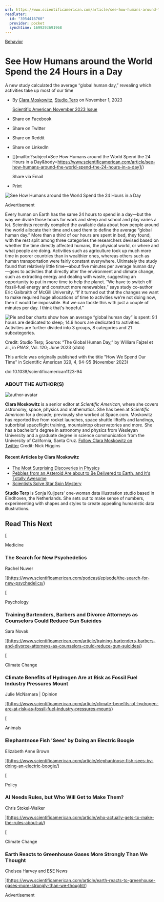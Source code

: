 ```yaml
---
url: https://www.scientificamerican.com/article/see-how-humans-around-the-world-spend-the-24-hours-in-a-day1/
readlater:
  id: "3954416760"
  provider: pocket
  synchtime: 1699293691968
---
```

[Behavior](https://www.scientificamerican.com/behavior/)

# See How Humans around the World Spend the 24 Hours in a Day

A new study calculated the average “global human day,” revealing which activities take up most of our time

- By [Clara Moskowitz](https://www.scientificamerican.com/author/clara-moskowitz/), [Studio Terp](https://www.scientificamerican.com/author/studio-terp/) on November 1, 2023
    
    [Scientific American November 2023 Issue](https://www.scientificamerican.com/magazine/sa/2023/11-01/)
    

- [](#)
    
    Share on Facebook
    
- [](#)
    
    Share on Twitter
    
- [](#)
    
    Share on Reddit
    
- [](#)
    
    Share on LinkedIn
    
- [](mailto:?subject=See How Humans around the World Spend the 24 Hours in a Day&body=https://www.scientificamerican.com/article/see-how-humans-around-the-world-spend-the-24-hours-in-a-day1/)
    
    Share via Email
    
- [](#)
    
    Print
    

![See How Humans around the World Spend the 24 Hours in a Day](https://static.scientificamerican.com/sciam/cache/file/B0764CE2-3ECB-4F1B-ACA1FF4B7367F15C_source.jpeg?w=590&h=800&80A4F625-71CB-4683-B4672AF8D9039EA0)

Advertisement

Every human on Earth has the same 24 hours to spend in a day—but the way we divide those hours for work and sleep and school and play varies a lot. Scientists recently compiled the available data about how people around the world allocate their time and used them to define the average “global human day.” More than a third of our hours are spent in bed, they found, with the rest split among three categories the researchers devised based on whether the time directly affected humans, the physical world, or where and what people are doing. Activities such as agriculture took up much more time in poorer countries than in wealthier ones, whereas others such as human transportation were fairly constant everywhere. Ultimately the study found that relatively little time—about five minutes per average human day—goes to activities that directly alter the environment and climate change, such as extracting energy and dealing with waste, suggesting an opportunity to put in more time to help the planet. “We have to switch off fossil-fuel energy and construct more renewables,” says study co-author Eric Galbraith of McGill University. “If it turned out that the changes we want to make required huge allocations of time to activities we're not doing now, then it would be impossible. But we can tackle this with just a couple of minutes per day. I think that's hopeful.”

![Pie and bar charts show how an average “global human day” is spent: 9.1 hours are dedicated to sleep; 14.9 hours are dedicated to activities. Activities are further divided into 3 groups, 8 categories and 21 subcategories.](https://static.scientificamerican.com/sciam/assets/Image/2023/saw1123Gsci31_d.jpg)

Credit: Studio Terp; Source: “The Global Human Day,” by William Fajzel et al., in _PNAS_, Vol. 120; June 2023 (_data_)

This article was originally published with the title "How We Spend Our Time" in Scientific American 329, 4, 94-95 (November 2023)

doi:10.1038/scientificamerican1123-94

### ABOUT THE AUTHOR(S)

![author-avatar](https://static.scientificamerican.com/sciam/cache/file/2E2CC0D3-96A5-4564-9D0E3660E94DC3BC_small.jpg?h=65&w=65)

**Clara Moskowitz** is a senior editor at _Scientific American_, where she covers astronomy, space, physics and mathematics. She has been at _Scientific American_ for a decade; previously she worked at Space.com. Moskowitz has reported live from rocket launches, space shuttle liftoffs and landings, suborbital spaceflight training, mountaintop observatories and more. She has a bachelor's degree in astronomy and physics from Wesleyan University and a graduate degree in science communication from the University of California, Santa Cruz. [Follow Clara Moskowitz on Twitter](https://twitter.com/@ClaraMoskowitz) Credit: Nick Higgins

#### Recent Articles by Clara Moskowitz

- [The Most Surprising Discoveries in Physics](https://www.scientificamerican.com/article/the-most-surprising-discoveries-in-physics/)
- [Pebbles from an Asteroid Are about to Be Delivered to Earth, and It's Totally Awesome](https://www.scientificamerican.com/article/pebbles-from-an-asteroid-are-about-to-be-delivered-to-earth-and-its-totally-awesome/)
- [Scientists Solve Star Spin Mystery](https://www.scientificamerican.com/article/scientists-solve-star-spin-mystery/)

**Studio Terp** is Sonja Kuijpers' one-woman data illustration studio based in Eindhoven, the Netherlands. She sets out to make sense of numbers, experimenting with shapes and styles to create appealing humanistic data illustrations.

## Read This Next

[

Medicine

### The Search for New Psychedelics

Rachel Nuwer





](https://www.scientificamerican.com/podcast/episode/the-search-for-new-psychedelics/)

[

Psychology

### Training Bartenders, Barbers and Divorce Attorneys as Counselors Could Reduce Gun Suicides

Sara Novak





](https://www.scientificamerican.com/article/training-bartenders-barbers-and-divorce-attorneys-as-counselors-could-reduce-gun-suicides/)

[

Climate Change

### Climate Benefits of Hydrogen Are at Risk as Fossil Fuel Industry Pressures Mount

Julie McNamara | Opinion





](https://www.scientificamerican.com/article/climate-benefits-of-hydrogen-are-at-risk-as-fossil-fuel-industry-pressures-mount/)

[

Animals

### Elephantnose Fish 'Sees' by Doing an Electric Boogie

Elizabeth Anne Brown





](https://www.scientificamerican.com/article/elephantnose-fish-sees-by-doing-an-electric-boogie/)

[

Policy

### AI Needs Rules, but Who Will Get to Make Them?

Chris Stokel-Walker





](https://www.scientificamerican.com/article/who-actually-gets-to-make-the-rules-about-ai/)

[

Climate Change

### Earth Reacts to Greenhouse Gases More Strongly Than We Thought

Chelsea Harvey and E&E News





](https://www.scientificamerican.com/article/earth-reacts-to-greenhouse-gases-more-strongly-than-we-thought/)

Advertisement

[](https://www.scientificamerican.com/page/newsletter-sign-up/?origincode=2019_sciam_adblockers_newsletter)